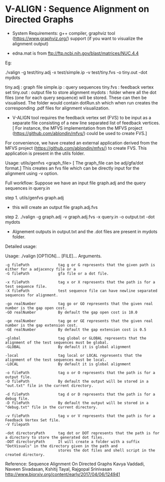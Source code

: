 # **V-ALIGN : Sequence Alignment on Directed Graphs**

- System Requirements: g++ compiler, graphviz tool (https://www.graphviz.org/) support (if you want to visualize the alignment output)

- edna.mat is from ftp://ftp.ncbi.nih.gov/blast/matrices/NUC.4.4

Eg:

./valign -g test/tiny.adj  -x test/simple.ip -v test/tiny.fvs -o tiny.out -dot mydots

tiny.adj   : graph file
simple.ip  : query sequences
tiny.fvs   : feedback vertex set
tiny.out   : output file to store alignment
mydots     : folder where all the dot files (one for each query sequence) will be stored. These can then be visualised. The folder would contain dotRun.sh which when run creates the corresponding .pdf files for alignment visualization.


- V-ALIGN tool requires the feedback vertex set (FVS) to be input as a separate file consisting of a new line separated list of feedback vertices. [ For instance, the MFVS implementation from the MFVS project (https://github.com/ablondin/mfvs/) could be used to create FVS.]

For convenience, we have created an external application derived from the MFVS project (https://github.com/ablondin/mfvs/) to create FVS. This application is present in the utils folder.

Usage:
utils/genfvs <graph_file>               [ The graph_file can be adj/gfa/dot format.]
This creates an fvs file which can be directly input for the alignment using -v option.



Full workflow:
Suppose we have an input file graph.adj and the query sequences in query.in

step 1. utils/genfvs graph.adj
- this will create an output file graph.adj.fvs

step 2. ./valign -g graph.adj -v graph.adj.fvs -x query.in -o output.txt -dot mydots
- Algnement outputs in output.txt and the .dot files are present in mydots folder.





Detailed usage:

Usage: ./valign [OPTION]... [FILE]...
Arguments.

	-g filePath             tag g or G represents that the given path is either for a adjacency file or a
	-G filePath             gfa file or a dot file.  

	-x filePath             tag x or X represents that the path is for a test sequence file.
	-X filePath             test sequence file can have newline separated sequences for alignment.

	-go realNumber          tag go or GO represents that the given real number is the gap open cost.
	-GO realNumber          By default the gap open cost is 10.0

	-ge realNumber          tag ge or GE represents that the given real number is the gap extension cost.
	-GE realNumber          By default the gap extension cost is 0.5

	-global                 tag global or GLOBAL represents that the alignment of the test sequences must be global.
	-GLOBAL                 By default it is global alignment

	-local                  tag local or LOCAL represents that the alignment of the test sequences must be local.
	-LOCAL                  By default it is global alignment

	-o filePath             tag o or O represents that the path is for a output file.
	-O filePath             By default the output will be stored in a "out.txt" file in the current directory.

	-d filePath             tag d or D represents that the path is for a debug file.
	-D filePath             By default the output will be stored in a "debug.txt" file in the current directory.

	-v filePath             tag v or V represents that the path is for a Feedback Vertex Set file.
	-V filepath

	-dot directoryPath      tag dot or DOT represents that the path is for a directory to store the generated dot files.
	-DOT directoryPath      It will create a folder with a suffix "DotVisuals" in the directory given in the path and 
                         	stores the dot files and shell script in the created directory.

Reference: 
Sequence Alignment On Directed Graphs
Kavya Vaddadi, Naveen Sivadasan, Kshitij Tayal, Rajgopal Srinivasan
http://www.biorxiv.org/content/early/2017/04/06/124941


